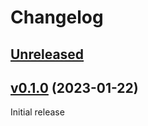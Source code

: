 Changelog
=========

[Unreleased]
------------

[v0.1.0] (2023-01-22)
---------------------

Initial release

[Unreleased]: https://github.com/marytts/serbski-institut-hsb-data
[v0.1.0]: https://github.com/marytts/serbski-institut-hsb-data/releases/tag/v0.1.0
